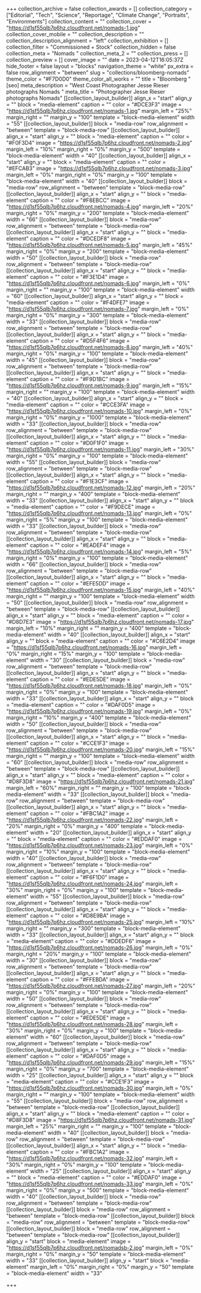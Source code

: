 +++
collection_archive = false
collection_awards = []
collection_category = ["Editorial", "Tech", "Science", "Reportage", "Climate Change", "Portraits", "Environments"]
collection_content = ""
collection_cover = "https://d1sf55qlb7p6hz.cloudfront.net/nomads-1.jpg"
collection_cover_mobile = ""
collection_description = ""
collection_description_alignment = "left"
collection_exhibition = []
collection_filter = "Commissioned + Stock"
collection_hidden = false
collection_meta = "Nomads "
collection_meta_2 = ""
collection_press = []
collection_preview = []
cover_image = ""
date = 2023-04-12T16:05:37Z
hide_footer = false
layout = "blocks"
navigation_theme = "white"
px_extra = false
row_alignment = "between"
slug = "collections/bloomberg-nomads"
theme_color = "#F7D0D0"
theme_color_all_works = ""
title = "Bloomberg "
[seo]
meta_description = "West Coast Photographer Jesse Rieser photographs Nomads "
meta_title = "Photographer Jesse Rieser photographs Nomads"
[[collection_layout_builder]]
align_x = "start"
align_y = ""
block = "media-element"
caption = ""
color = "#DCE3F3"
image = "https://d1sf55qlb7p6hz.cloudfront.net/nomads-1.jpg"
margin_left = "25%"
margin_right = ""
margin_y = "100"
template = "block-media-element"
width = "55"
[[collection_layout_builder]]
block = "media-row"
row_alignment = "between"
template = "block-media-row"
[[collection_layout_builder]]
align_x = "start"
align_y = ""
block = "media-element"
caption = ""
color = "#F0F3D4"
image = "https://d1sf55qlb7p6hz.cloudfront.net/nomads-2.jpg"
margin_left = "10%"
margin_right = "0%"
margin_y = "500"
template = "block-media-element"
width = "40"
[[collection_layout_builder]]
align_x = "start"
align_y = ""
block = "media-element"
caption = ""
color = "#EFCAB3"
image = "https://d1sf55qlb7p6hz.cloudfront.net/nomads-3.jpg"
margin_left = "0%"
margin_right = "0%"
margin_y = "100"
template = "block-media-element"
width = "40"
[[collection_layout_builder]]
block = "media-row"
row_alignment = "between"
template = "block-media-row"
[[collection_layout_builder]]
align_x = "start"
align_y = ""
block = "media-element"
caption = ""
color = "#F8EBCC"
image = "https://d1sf55qlb7p6hz.cloudfront.net/nomads-4.jpg"
margin_left = "20%"
margin_right = "0%"
margin_y = "200"
template = "block-media-element"
width = "66"
[[collection_layout_builder]]
block = "media-row"
row_alignment = "between"
template = "block-media-row"
[[collection_layout_builder]]
align_x = "start"
align_y = ""
block = "media-element"
caption = ""
color = "#DCEDF8"
image = "https://d1sf55qlb7p6hz.cloudfront.net/nomads-5.jpg"
margin_left = "45%"
margin_right = "0%"
margin_y = "200"
template = "block-media-element"
width = "50"
[[collection_layout_builder]]
block = "media-row"
row_alignment = "between"
template = "block-media-row"
[[collection_layout_builder]]
align_x = "start"
align_y = ""
block = "media-element"
caption = ""
color = "#F3E1D4"
image = "https://d1sf55qlb7p6hz.cloudfront.net/nomads-6.jpg"
margin_left = "0%"
margin_right = ""
margin_y = "100"
template = "block-media-element"
width = "60"
[[collection_layout_builder]]
align_x = "start"
align_y = ""
block = "media-element"
caption = ""
color = "#F4DFE7"
image = "https://d1sf55qlb7p6hz.cloudfront.net/nomads-7.jpg"
margin_left = "0%"
margin_right = "0%"
margin_y = "300"
template = "block-media-element"
width = "33"
[[collection_layout_builder]]
block = "media-row"
row_alignment = "between"
template = "block-media-row"
[[collection_layout_builder]]
align_x = "start"
align_y = ""
block = "media-element"
caption = ""
color = "#D5F4F6"
image = "https://d1sf55qlb7p6hz.cloudfront.net/nomads-8.jpg"
margin_left = "40%"
margin_right = "0%"
margin_y = "100"
template = "block-media-element"
width = "45"
[[collection_layout_builder]]
block = "media-row"
row_alignment = "between"
template = "block-media-row"
[[collection_layout_builder]]
align_x = "start"
align_y = ""
block = "media-element"
caption = ""
color = "#F9D1BC"
image = "https://d1sf55qlb7p6hz.cloudfront.net/nomads-9.jpg"
margin_left = "15%"
margin_right = ""
margin_y = "100"
template = "block-media-element"
width = "40"
[[collection_layout_builder]]
align_x = "start"
align_y = ""
block = "media-element"
caption = ""
color = "#CCE3FA"
image = "https://d1sf55qlb7p6hz.cloudfront.net/nomads-10.jpg"
margin_left = "0%"
margin_right = "0%"
margin_y = "1000"
template = "block-media-element"
width = "33"
[[collection_layout_builder]]
block = "media-row"
row_alignment = "between"
template = "block-media-row"
[[collection_layout_builder]]
align_x = "start"
align_y = ""
block = "media-element"
caption = ""
color = "#D0F1F0"
image = "https://d1sf55qlb7p6hz.cloudfront.net/nomads-11.jpg"
margin_left = "30%"
margin_right = "0%"
margin_y = "100"
template = "block-media-element"
width = "55"
[[collection_layout_builder]]
block = "media-row"
row_alignment = "between"
template = "block-media-row"
[[collection_layout_builder]]
align_x = "start"
align_y = ""
block = "media-element"
caption = ""
color = "#F1E3CF"
image = "https://d1sf55qlb7p6hz.cloudfront.net/nomads-12.jpg"
margin_left = "20%"
margin_right = ""
margin_y = "400"
template = "block-media-element"
width = "33"
[[collection_layout_builder]]
align_x = "start"
align_y = ""
block = "media-element"
caption = ""
color = "#F9DECE"
image = "https://d1sf55qlb7p6hz.cloudfront.net/nomads-13.jpg"
margin_left = "0%"
margin_right = "5%"
margin_y = "100"
template = "block-media-element"
width = "33"
[[collection_layout_builder]]
block = "media-row"
row_alignment = "between"
template = "block-media-row"
[[collection_layout_builder]]
align_x = "start"
align_y = ""
block = "media-element"
caption = ""
color = "#EADEF4"
image = "https://d1sf55qlb7p6hz.cloudfront.net/nomads-14.jpg"
margin_left = "5%"
margin_right = "0%"
margin_y = "100"
template = "block-media-element"
width = "66"
[[collection_layout_builder]]
block = "media-row"
row_alignment = "between"
template = "block-media-row"
[[collection_layout_builder]]
align_x = "start"
align_y = ""
block = "media-element"
caption = ""
color = "#EFE5DD"
image = "https://d1sf55qlb7p6hz.cloudfront.net/nomads-15.jpg"
margin_left = "40%"
margin_right = ""
margin_y = "100"
template = "block-media-element"
width = "50"
[[collection_layout_builder]]
block = "media-row"
row_alignment = "between"
template = "block-media-row"
[[collection_layout_builder]]
align_x = "start"
align_y = ""
block = "media-element"
caption = ""
color = "#D8D7E3"
image = "https://d1sf55qlb7p6hz.cloudfront.net/nomads-17.jpg"
margin_left = "10%"
margin_right = ""
margin_y = "400"
template = "block-media-element"
width = "40"
[[collection_layout_builder]]
align_x = "start"
align_y = ""
block = "media-element"
caption = ""
color = "#C6E2D4"
image = "https://d1sf55qlb7p6hz.cloudfront.net/nomads-16.jpg"
margin_left = "0%"
margin_right = "15%"
margin_y = "100"
template = "block-media-element"
width = "30"
[[collection_layout_builder]]
block = "media-row"
row_alignment = "between"
template = "block-media-row"
[[collection_layout_builder]]
align_x = "start"
align_y = ""
block = "media-element"
caption = ""
color = "#EDE5DE"
image = "https://d1sf55qlb7p6hz.cloudfront.net/nomads-18.jpg"
margin_left = "0%"
margin_right = "0%"
margin_y = "100"
template = "block-media-element"
width = "33"
[[collection_layout_builder]]
align_x = "start"
align_y = ""
block = "media-element"
caption = ""
color = "#DAF0D5"
image = "https://d1sf55qlb7p6hz.cloudfront.net/nomads-19.jpg"
margin_left = "0%"
margin_right = "10%"
margin_y = "400"
template = "block-media-element"
width = "50"
[[collection_layout_builder]]
block = "media-row"
row_alignment = "between"
template = "block-media-row"
[[collection_layout_builder]]
align_x = "start"
align_y = ""
block = "media-element"
caption = ""
color = "#CCE1F3"
image = "https://d1sf55qlb7p6hz.cloudfront.net/nomads-20.jpg"
margin_left = "15%"
margin_right = ""
margin_y = "100"
template = "block-media-element"
width = "60"
[[collection_layout_builder]]
block = "media-row"
row_alignment = "between"
template = "block-media-row"
[[collection_layout_builder]]
align_x = "start"
align_y = ""
block = "media-element"
caption = ""
color = "#D8F3D8"
image = "https://d1sf55qlb7p6hz.cloudfront.net/nomads-21.jpg"
margin_left = "60%"
margin_right = ""
margin_y = "100"
template = "block-media-element"
width = "33"
[[collection_layout_builder]]
block = "media-row"
row_alignment = "between"
template = "block-media-row"
[[collection_layout_builder]]
align_x = "start"
align_y = ""
block = "media-element"
caption = ""
color = "#FBC1A2"
image = "https://d1sf55qlb7p6hz.cloudfront.net/nomads-22.jpg"
margin_left = "20%"
margin_right = "0%"
margin_y = "400"
template = "block-media-element"
width = "20"
[[collection_layout_builder]]
align_x = "start"
align_y = ""
block = "media-element"
caption = ""
color = "#EDDAF0"
image = "https://d1sf55qlb7p6hz.cloudfront.net/nomads-23.jpg"
margin_left = "0%"
margin_right = "10%"
margin_y = "100"
template = "block-media-element"
width = "40"
[[collection_layout_builder]]
block = "media-row"
row_alignment = "between"
template = "block-media-row"
[[collection_layout_builder]]
align_x = "start"
align_y = ""
block = "media-element"
caption = ""
color = "#F6F1D0"
image = "https://d1sf55qlb7p6hz.cloudfront.net/nomads-24.jpg"
margin_left = "30%"
margin_right = "0%"
margin_y = "100"
template = "block-media-element"
width = "55"
[[collection_layout_builder]]
block = "media-row"
row_alignment = "between"
template = "block-media-row"
[[collection_layout_builder]]
align_x = "start"
align_y = ""
block = "media-element"
caption = ""
color = "#D8E9BA"
image = "https://d1sf55qlb7p6hz.cloudfront.net/nomads-25.jpg"
margin_left = "10%"
margin_right = ""
margin_y = "300"
template = "block-media-element"
width = "33"
[[collection_layout_builder]]
align_x = "start"
align_y = ""
block = "media-element"
caption = ""
color = "#DDEDF6"
image = "https://d1sf55qlb7p6hz.cloudfront.net/nomads-26.jpg"
margin_left = "0%"
margin_right = "20%"
margin_y = "100"
template = "block-media-element"
width = "30"
[[collection_layout_builder]]
block = "media-row"
row_alignment = "between"
template = "block-media-row"
[[collection_layout_builder]]
align_x = "start"
align_y = ""
block = "media-element"
caption = ""
color = "#FFEBDA"
image = "https://d1sf55qlb7p6hz.cloudfront.net/nomads-27.jpg"
margin_left = "20%"
margin_right = "0%"
margin_y = "100"
template = "block-media-element"
width = "50"
[[collection_layout_builder]]
block = "media-row"
row_alignment = "between"
template = "block-media-row"
[[collection_layout_builder]]
align_x = "start"
align_y = ""
block = "media-element"
caption = ""
color = "#EDE5DE"
image = "https://d1sf55qlb7p6hz.cloudfront.net/nomads-28.jpg"
margin_left = "30%"
margin_right = "0%"
margin_y = "100"
template = "block-media-element"
width = "60"
[[collection_layout_builder]]
block = "media-row"
row_alignment = "between"
template = "block-media-row"
[[collection_layout_builder]]
align_x = "start"
align_y = ""
block = "media-element"
caption = ""
color = "#DAF0D5"
image = "https://d1sf55qlb7p6hz.cloudfront.net/nomads-29.jpg"
margin_left = "15%"
margin_right = "0%"
margin_y = "700"
template = "block-media-element"
width = "25"
[[collection_layout_builder]]
align_x = "start"
align_y = ""
block = "media-element"
caption = ""
color = "#CCE1F3"
image = "https://d1sf55qlb7p6hz.cloudfront.net/nomads-30.jpg"
margin_left = "0%"
margin_right = ""
margin_y = "100"
template = "block-media-element"
width = "55"
[[collection_layout_builder]]
block = "media-row"
row_alignment = "between"
template = "block-media-row"
[[collection_layout_builder]]
align_x = "start"
align_y = ""
block = "media-element"
caption = ""
color = "#D8F3D8"
image = "https://d1sf55qlb7p6hz.cloudfront.net/nomads-31.jpg"
margin_left = "25%"
margin_right = ""
margin_y = "100"
template = "block-media-element"
width = "40"
[[collection_layout_builder]]
block = "media-row"
row_alignment = "between"
template = "block-media-row"
[[collection_layout_builder]]
align_x = "start"
align_y = ""
block = "media-element"
caption = ""
color = "#FBC1A2"
image = "https://d1sf55qlb7p6hz.cloudfront.net/nomads-32.jpg"
margin_left = "30%"
margin_right = "0%"
margin_y = "100"
template = "block-media-element"
width = "25"
[[collection_layout_builder]]
align_x = "start"
align_y = ""
block = "media-element"
caption = ""
color = "#EDDAF0"
image = "https://d1sf55qlb7p6hz.cloudfront.net/nomads-33.jpg"
margin_left = "0%"
margin_right = "0%"
margin_y = "500"
template = "block-media-element"
width = "40"
[[collection_layout_builder]]
block = "media-row"
row_alignment = "between"
template = "block-media-row"
[[collection_layout_builder]]
block = "media-row"
row_alignment = "between"
template = "block-media-row"
[[collection_layout_builder]]
block = "media-row"
row_alignment = "between"
template = "block-media-row"
[[collection_layout_builder]]
block = "media-row"
row_alignment = "between"
template = "block-media-row"
[[collection_layout_builder]]
align_y = "start"
block = "media-element"
image = "https://d1sf55qlb7p6hz.cloudfront.net/nomadsb-2.jpg"
margin_left = "0%"
margin_right = "0%"
margin_y = "50"
template = "block-media-element"
width = "33"
[[collection_layout_builder]]
align_y = "start"
block = "media-element"
margin_left = "0%"
margin_right = "0%"
margin_y = "50"
template = "block-media-element"
width = "33"

+++

